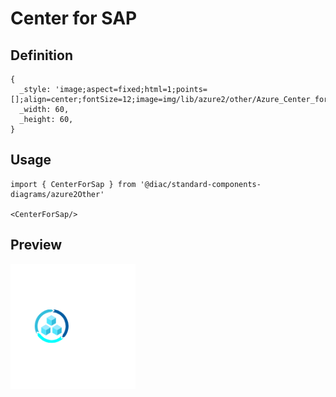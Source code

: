 # Center for SAP

## Definition

```
{
  _style: 'image;aspect=fixed;html=1;points=[];align=center;fontSize=12;image=img/lib/azure2/other/Azure_Center_for_SAP.svg;strokeColor=none;',
  _width: 60,
  _height: 60,
}
```

## Usage

```
import { CenterForSap } from '@diac/standard-components-diagrams/azure2Other'

<CenterForSap/>
```

## Preview

<img src="./center-for-sap.png" width="200"/>
